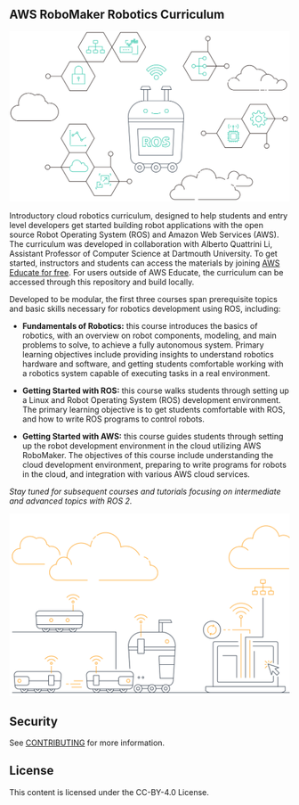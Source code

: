 ## AWS RoboMaker Robotics Curriculum

![ros-cloud](ros-cloud.png)

Introductory cloud robotics curriculum, designed to help students and entry level developers get started building robot applications with the open source Robot Operating System (ROS) and Amazon Web Services (AWS). The curriculum was developed in collaboration with Alberto Quattrini Li, Assistant Professor of Computer Science at Dartmouth University. To get started, instructors and students can access the materials by joining [AWS Educate for free](https://aws.amazon.com/education/awseducate/). For users outside of AWS Educate, the curriculum can be accessed through this repository and build locally.

Developed to be modular, the first three courses span prerequisite topics and basic skills necessary for robotics development using ROS, including:

*  **Fundamentals of Robotics:** this course introduces the basics of robotics, with an overview on robot components, modeling, and main problems to solve, to achieve a fully autonomous system. Primary learning objectives include providing insights to understand robotics hardware and software, and getting students comfortable working with a robotics system capable of executing tasks in a real environment.

* **Getting Started with ROS:** this course walks students through setting up a Linux and Robot Operating System (ROS) development environment. The primary learning objective is to get students comfortable with ROS, and how to write ROS programs to control robots.

* **Getting Started with AWS:** this course guides students through setting up the robot development environment in the cloud utilizing AWS RoboMaker. The objectives of this course include understanding the cloud development environment, preparing to write programs for robots in the cloud, and integration with various AWS cloud services.

_Stay tuned for subsequent courses and tutorials focusing on intermediate and advanced topics with ROS 2._

![robot-fleet](robot-fleet.png)

## Security

See [CONTRIBUTING](CONTRIBUTING.md#security-issue-notifications) for more information.

## License

This content is licensed under the CC-BY-4.0 License.
